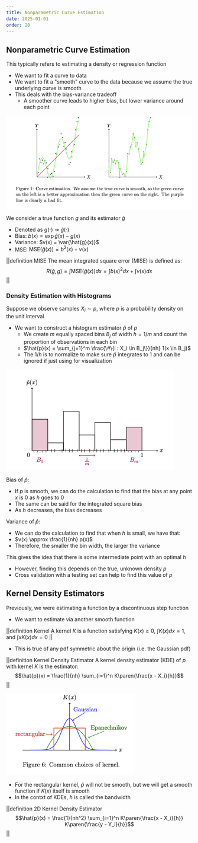 ```yaml
---
title: Nonparametric Curve Estimation
date: 2025-01-01
order: 20
---
```


## Nonparametric Curve Estimation

This typically refers to estimating a density or regression function

- We want to fit a curve to data
- We want to fit a "smooth" curve to the data because we assume the true underlying curve is smooth
- This deals with the bias-variance tradeoff
  - A smoother curve leads to higher bias, but lower variance around each point

![](img/npce.png)

We consider a true function $g$ and its estimator $\hat{g}$

- Denoted as $g(\cdot) \rightsquigarrow \hat{g}(\cdot)$
- Bias: $b(x) = \exp{\hat{g}(x)} - g(x)$
- Variance: $v(x) = \var{\hat{g}(x)}$
- MSE: $\text{MSE}(\hat{g}(x)) = b^2(x) + v(x)$

||definition MISE
The mean integrated square error (MISE) is defined as:
$$R(\hat{g}, g) = \int \text{MSE}(\hat{g}(x)) dx = \int b(x)^2 dx + \int v(x) dx$$
||

### Density Estimation with Histograms

Suppose we observe samples $X_i \sim p$, where $p$ is a probability density on the unit interval

- We want to construct a histogram estimator $\hat{p}$ of $p$
  - We create $m$ equally spaced bins $B_j$ of width $h = 1/m$ and count the proportion of observations in each bin
  - $\hat{p}(x) = \sum_{j=1}^m \frac{\#\{i : X_i \in B_j\}}{nh} 1(x \in B_j)$
  - The $1/h$ is to normalize to make sure $\hat{p}$ integrates to 1 and can be ignored if just using for visualization

![](img/histogram-estimator.png)

Bias of $\hat{p}$:

- If $p$ is smooth, we can do the calculation to find that the bias at any point $x$ is $0$ as $h$ goes to $0$
- The same can be said for the integrated square bias
- As $h$ decreases, the bias decreases

Variance of $\hat{p}$:

- We can do the calculation to find that when $h$ is small, we have that:
- $v(x) \approx \frac{1}{nh} p(x)$
- Therefore, the smaller the bin width, the larger the variance

This gives the idea that there is some intermediate point with an optimal $h$

- However, finding this depends on the true, unknown density $p$
- Cross validation with a testing set can help to find this value of $p$

## Kernel Density Estimators

Previously, we were estimating a function by a discontinuous step function

- We want to estimate via another smooth function

||definition Kernel
A kernel $K$ is a function satisfying $K(x) \geq 0$, $\int K(x) dx = 1$, and $\int x K(x) dx = 0$
||

- This is true of any pdf symmetric about the origin (i.e. the Gaussian pdf)

||definition Kernel Density Estimator
A kernel density estimator (KDE) of $p$ with kernel $K$ is the estimator:
$$\hat{p}(x) = \frac{1}{nh} \sum_{i=1}^n K\paren{\frac{x - X_i}{h}}$$
||

![](img/kernels.png)

- For the rectangular kernel, $\hat{p}$ will not be smooth, but we will get a smooth function if $K(x)$ itself is smooth
- In the contxt of KDEs, $h$ is called the bandwidth

||definition 2D Kernel Density Estimator
$$\hat{p}(x) = \frac{1}{nh^2} \sum_{i=1}^n K\paren{\frac{x - X_i}{h}} K\paren{\frac{y - Y_i}{h}}$$
||
